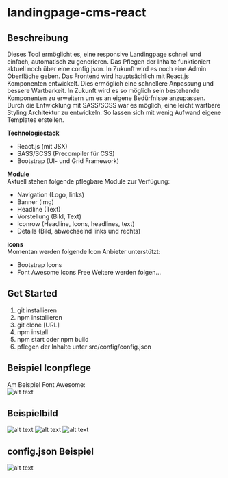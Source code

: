 # landingpage-cms-react

## Beschreibung
Dieses Tool ermöglicht es, eine responsive Landingpage schnell und einfach, automatisch zu generieren. Das Pflegen der Inhalte funktioniert aktuell noch über eine config.json. In Zukunft wird es noch eine Admin Oberfläche geben. Das Frontend wird hauptsächlich mit React.js Komponenten entwickelt. Dies ermöglich eine schnellere Anpassung und bessere Wartbarkeit. In Zukunft wird es so möglich sein bestehende Komponenten zu erweitern um es an eigene Bedürfnisse anzupassen. Durch die Entwicklung mit SASS/SCSS war es möglich, eine leicht wartbare Styling Architektur zu entwickeln. So lassen sich mit wenig Aufwand eigene Templates erstellen.

**Technologiestack**  
+ React.js (mit JSX)
+ SASS/SCSS (Precompiler für CSS)
+ Bootstrap (UI- und Grid Framework)

**Module**  
Aktuell stehen folgende pflegbare Module zur Verfügung:
+ Navigation (Logo, links)
+ Banner (img)
+ Headline (Text)
+ Vorstellung (Bild, Text)
+ Iconrow (Headline, Icons, headlines, text)
+ Details (Bild, abwechselnd links und rechts)  

**icons**  
Momentan werden folgende Icon Anbieter unterstützt:
+ Bootstrap Icons
+ Font Awesome Icons Free
Weitere werden folgen...


## Get Started
1. git installieren
2. npm installieren 
3. git clone [URL]
4. npm install
5. npm start oder npm build
6. pflegen der Inhalte unter src/config/config.json

## Beispiel Iconpflege
Am Beispiel Font Awesome:  
![alt text](https://github.com/Ariukuto/landingpage-cms-react/blob/main/.githubres/fa.png?raw=true)

## Beispielbild
![alt text](https://github.com/Ariukuto/landingpage-cms-react/blob/main/.githubres/sample.png?raw=true)
![alt text](https://github.com/Ariukuto/landingpage-cms-react/blob/main/.githubres/iconrow.png?raw=true)
![alt text](https://github.com/Ariukuto/landingpage-cms-react/blob/main/.githubres/details.png?raw=true)

## config.json Beispiel
![alt text](https://github.com/Ariukuto/landingpage-cms-react/blob/main/.githubres/config.json.png?raw=true)

